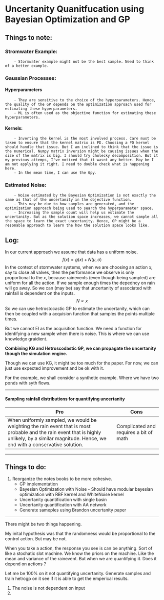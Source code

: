# Uncertanity Quanitfucation using Bayesian Optimization and GP

## Things to note:
### Stromwater Example:
        - Stormwater example might not be the best sample. Need to think of a better example.
### Gaussian Processes:
#### Hyperparameters
        - They are sensitive to the choice of the hyperparameters. Hence, the quality of the GP depends on the optimization approach used for estimating these hyperparameters.
        - ML is often used as the objective function for estimating these hyperparameters.
#### Kernels:
        - Inverting the kernel is the most involved process. Care must be taken to ensure that the kernel matrix is PD. Choosing a PD kernel should handle that issue. But I am inclined to think that the issue is the numerical. Numpy matrix inversion might be causing issues when the size of the matrix is big. I should try cholecky decomposition. But it my previous attemps, I've noticed that it wasnt any better. May be I am not applying it right. I need to double check what is happening here. 
        - In the mean time, I can use the Gpy.

### Estimated Noise:
        - Noise estimated by the Bayesian Optimization is not exactly the same as that of the uncertanity in the objective function. 
        - This may be due to how samples are generated, and the optimization approach being used to search the hyperparameter space. 
        - Increasing the sample count will help us estimate the uncertanity. But as the solution space increases, we cannot sample all the space to learn the exact uncertanity. Hence, GP might be a resonable approach to learn the how the solution space looks like.

## Log:

In our current approach we assume that data has a uniform noise. 
$$ f(x) = g(x) + N(\mu, \sigma)$$
In the context of stormwater systems, when we are choosing an action $x$, say to close all valves, then the performance we observe is only proportional to the $x$, because rainevents (even though being sampled) are uniform for all the action. If we sample enough times the depedncy on rain will go away. So we can (may be) say that uncertanity of associated with rainfall is dependent on the inputs.
$$ N \propto x$$
So we can use hetrostocastic GP to estimate the uncertanity, which can then be coupled with a acquision function that samples the points multiple times.

But we cannot EI as the acquisition function. We need a function for identifying a new sample when there is noise. 
This is where we can use knowledge graidient. 

**Combining KG and Hetroscodastic GP, we can propagate the uncertanity though the simulation engine.**

Though we can use KG, it might be too much for the paper. For now, we can just use expected improvement and be ok with it. 

For the example, we shall consider a synthetic example. Where we have two ponds with syth flows. 

-----------

#### Sampling rainfall distributions for quantifying uncertanity

| Pro | Cons |
| --- | -----|
|When uniformly sampled, we would be weighting the rain event that is most probable and the rain event that is highly unlikely, by a similar magnitude. Hence, we end with a conservative solution. | Complicated and requires a bit of math |

-----------


## Things to do:
1. Reorganize the notes books to be more cohesive.
    - GP implementation 
    - Bayesian Optimization with Noise - Should have modular bayesian optimization with RBF kernel and WhiteNoise kernel 
    - Uncertanity quantification with single basin 
    - Uncertanity quantification with AA network
    - Generate sameples using Brandon uncertanity paper

-----------
There might be two things happening. 

My inital hypothesis was that the randomness would be proportional to the control action. But may be not. 

When you take a action, the response you see is can be anything. Sort of like a stochatic slot machine. We know the priors on the machine. Like the mean and variance of the rainevent. But when we are quantifying it. Does it depend on actions ?

Let me be 100% on it not quantifying uncertanity.
Generate samples and train hetrogp on it see if it is able to get the emperical results.

1. The noise is not dependent on input
2. 

